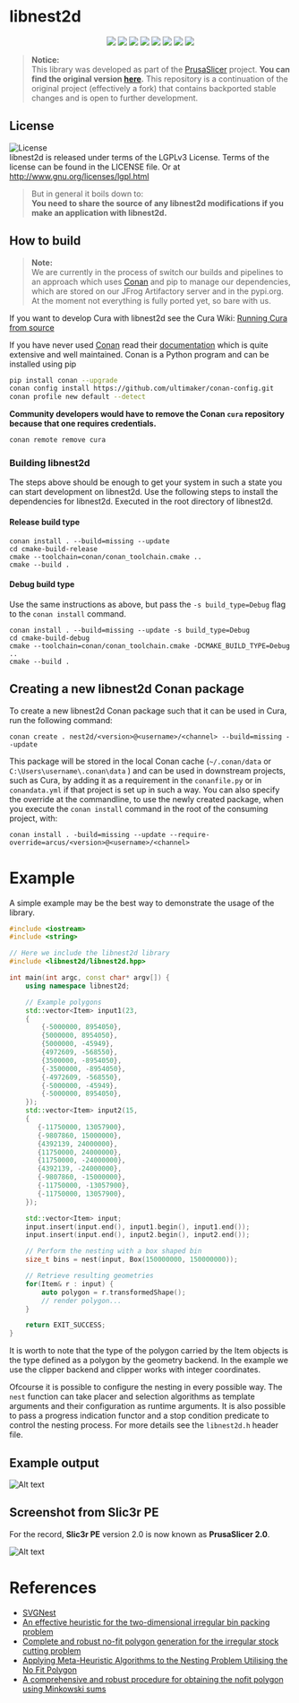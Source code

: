 # libnest2d

<p align="center">
    <a href="https://github.com/Ultimaker/libnest2d/actions/workflows/conan-package.yml" alt="Conan Package">
        <img src="https://github.com/Ultimaker/libnest2d/actions/workflows/conan-package.yml/badge.svg" /></a>
    <a href="https://github.com/Ultimaker/libnest2d/actions/workflows/unit-test.yml" alt="Unit Tests">
        <img src="https://github.com/Ultimaker/libnest2d/actions/workflows/unit-test.yml/badge.svg" /></a>
    <a href="https://github.com/Ultimaker/libnest2d/issues" alt="Open Issues">
        <img src="https://img.shields.io/github/issues/ultimaker/libnest2d" /></a>
    <a href="https://github.com/Ultimaker/libnest2d/issues?q=is%3Aissue+is%3Aclosed" alt="Closed Issues">
        <img src="https://img.shields.io/github/issues-closed/ultimaker/libnest2d?color=g" /></a>
    <a href="https://github.com/Ultimaker/libnest2d/pulls" alt="Pull Requests">
        <img src="https://img.shields.io/github/issues-pr/ultimaker/libnest2d" /></a>
    <a href="https://github.com/Ultimaker/libnest2d/graphs/contributors" alt="Contributors">
        <img src="https://img.shields.io/github/contributors/ultimaker/libnest2d" /></a>
    <a href="https://github.com/Ultimaker/libnest2d" alt="Repo Size">
        <img src="https://img.shields.io/github/repo-size/ultimaker/libnest2d?style=flat" /></a>
    <a href="https://github.com/Ultimaker/libnest2d/blob/master/LICENSE" alt="License">
        <img src="https://img.shields.io/github/license/ultimaker/libnest2d?style=flat" /></a>
</p>

> **Notice:**  
> This library was developed as part of the [PrusaSlicer](https://github.com/prusa3d/PrusaSlicer) project.
> **You can find the original version [here](https://github.com/prusa3d/PrusaSlicer/tree/master/src/libnest2d).**
> This repository is a continuation of the original project (effectively a fork) that contains backported stable changes and is open to
> further development.

## License

![License](https://img.shields.io/github/license/ultimaker/libnest2d?style=flat)  
libnest2d is released under terms of the LGPLv3 License. Terms of the license can be found in the LICENSE file. Or at
http://www.gnu.org/licenses/lgpl.html

> But in general it boils down to:  
> **You need to share the source of any libnest2d modifications if you make an application with libnest2d.**

## How to build

> **Note:**  
> We are currently in the process of switch our builds and pipelines to an approach which uses [Conan](https://conan.io/)
> and pip to manage our dependencies, which are stored on our JFrog Artifactory server and in the pypi.org.
> At the moment not everything is fully ported yet, so bare with us.

If you want to develop Cura with libnest2d see the Cura
Wiki: [Running Cura from source](https://github.com/Ultimaker/Cura/wiki/Running-Cura-from-Source)

If you have never used [Conan](https://conan.io/) read their [documentation](https://docs.conan.io/en/latest/index.html)
which is quite extensive and well maintained. Conan is a Python program and can be installed using pip

```bash
pip install conan --upgrade
conan config install https://github.com/ultimaker/conan-config.git
conan profile new default --detect
```

**Community developers would have to remove the Conan `cura` repository because that one requires credentials.**

```bash
conan remote remove cura
```

### Building libnest2d

The steps above should be enough to get your system in such a state you can start development on libnest2d. Use the
following steps to install the dependencies for libnest2d. Executed in the root directory of libnest2d.

#### Release build type

```shell
conan install . --build=missing --update
cd cmake-build-release
cmake --toolchain=conan/conan_toolchain.cmake ..
cmake --build .
```

#### Debug build type

Use the same instructions as above, but pass the `-s build_type=Debug` flag to the `conan install` command.

```shell
conan install . --build=missing --update -s build_type=Debug
cd cmake-build-debug
cmake --toolchain=conan/conan_toolchain.cmake -DCMAKE_BUILD_TYPE=Debug ..
cmake --build .
```

## Creating a new libnest2d Conan package

To create a new libnest2d Conan package such that it can be used in Cura, run the following command:

```shell
conan create . nest2d/<version>@<username>/<channel> --build=missing --update
```

This package will be stored in the local Conan cache (`~/.conan/data` or `C:\Users\username\.conan\data` ) and can be used in downstream
projects, such as Cura, by adding it as a requirement in the `conanfile.py` or in `conandata.yml` if that project is set up
in such a way. You can also specify the override at the commandline, to use the newly created package, when you execute the `conan install`
command in the root of the consuming project, with:

```shell
conan install . -build=missing --update --require-override=arcus/<version>@<username>/<channel>
```

# Example

A simple example may be the best way to demonstrate the usage of the library.

``` c++
#include <iostream>
#include <string>

// Here we include the libnest2d library
#include <libnest2d/libnest2d.hpp>

int main(int argc, const char* argv[]) {
    using namespace libnest2d;

    // Example polygons 
    std::vector<Item> input1(23,
    {
        {-5000000, 8954050},
        {5000000, 8954050},
        {5000000, -45949},
        {4972609, -568550},
        {3500000, -8954050},
        {-3500000, -8954050},
        {-4972609, -568550},
        {-5000000, -45949},
        {-5000000, 8954050},
    });
    std::vector<Item> input2(15,
    {
       {-11750000, 13057900},
       {-9807860, 15000000},
       {4392139, 24000000},
       {11750000, 24000000},
       {11750000, -24000000},
       {4392139, -24000000},
       {-9807860, -15000000},
       {-11750000, -13057900},
       {-11750000, 13057900},
    });

    std::vector<Item> input;
    input.insert(input.end(), input1.begin(), input1.end());
    input.insert(input.end(), input2.begin(), input2.end());

    // Perform the nesting with a box shaped bin
    size_t bins = nest(input, Box(150000000, 150000000));

    // Retrieve resulting geometries
    for(Item& r : input) {
        auto polygon = r.transformedShape();
        // render polygon...
    }

    return EXIT_SUCCESS;
}
```

It is worth to note that the type of the polygon carried by the Item objects is the type defined as a polygon by the geometry backend. In
the example we use the clipper backend and clipper works with integer coordinates.

Ofcourse it is possible to configure the nesting in every possible way. The ```nest``` function can take placer and selection algorithms as
template arguments and their configuration as runtime arguments. It is also possible to pass a progress indication functor and a stop
condition predicate to control the nesting process. For more details see the ```libnest2d.h``` header file.

## Example output

![Alt text](doc/img/example.svg)

## Screenshot from Slic3r PE

For the record, **Slic3r PE** version 2.0 is now known as **PrusaSlicer 2.0**.

![Alt text](doc/img/slic3r_screenshot.png)

# References

- [SVGNest](https://github.com/Jack000/SVGnest)
- [An effective heuristic for the two-dimensional irregular
  bin packing problem](http://www.cs.stir.ac.uk/~goc/papers/EffectiveHueristic2DAOR2013.pdf)
- [Complete and robust no-fit polygon generation for the irregular stock cutting problem](https://www.sciencedirect.com/science/article/abs/pii/S0377221706001639)
- [Applying Meta-Heuristic Algorithms to the Nesting
  Problem Utilising the No Fit Polygon](http://www.graham-kendall.com/papers/k2001.pdf)
- [A comprehensive and robust procedure for obtaining the nofit polygon
  using Minkowski sums](https://www.sciencedirect.com/science/article/pii/S0305054806000669)
